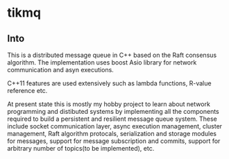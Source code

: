 # tikmq

## Into 

This is a distributed message queue in C++ based on the Raft consensus algorithm. 
The implementation uses boost Asio library for network communication and asyn executions.

C++11 features are used extensively such as lambda functions, R-value reference etc. 

At present state this is mostly my hobby project to learn about network programming and 
distibuted systems by implementing all the components required to build a persistent 
and resilient message queue system. These include socket communication layer, async 
execution management, cluster management, Raft algorithm protocals, serialization and 
storage modules for messages, support for message subscription and commits, 
support for arbitrary number of topics(to be implemented), etc. 



